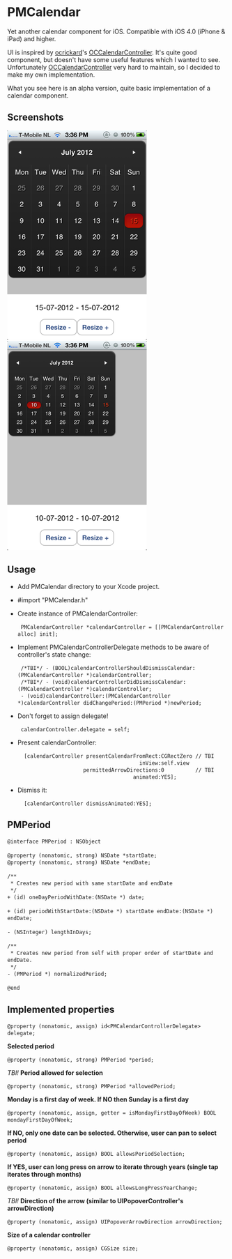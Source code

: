 PMCalendar
==========

Yet another calendar component for iOS. Compatible with iOS 4.0 (iPhone &amp; iPad) and higher.

UI is inspired by [ocrickard](https://github.com/ocrickard)'s [OCCalendarController](https://github.com/ocrickard/OCCalendar). It's quite good component, but doesn't have some useful features which I wanted to see. Unfortunately [OCCalendarController](https://github.com/ocrickard/OCCalendar) very hard to maintain, so I decided to make my own implementation.

What you see here is an alpha version, quite basic implementation of a calendar component.

Screenshots
----------
![Screenshot 1](screenshots/screenshot_1.png) ![Screenshot 2](screenshots/screenshot_2.png)

Usage
----------

 - Add PMCalendar directory to your Xcode project.
 - #import "PMCalendar.h"
 - Create instance of PMCalendarController:

        PMCalendarController *calendarController = [[PMCalendarController alloc] init];
 - Implement PMCalendarControllerDelegate methods to be aware of controller's state change:

        /*TBI*/ - (BOOL)calendarControllerShouldDismissCalendar:(PMCalendarController *)calendarController;
        /*TBI*/ - (void)calendarControllerDidDismissCalendar:(PMCalendarController *)calendarController;
        - (void)calendarController:(PMCalendarController *)calendarController didChangePeriod:(PMPeriod *)newPeriod;
 - Don't forget to assign delegate!

        calendarController.delegate = self;

 - Present calendarController:

         [calendarController presentCalendarFromRect:CGRectZero // TBI
                                              inView:self.view
                            permittedArrowDirections:0          // TBI
                                            animated:YES];

 - Dismiss it:

         [calendarController dismissAnimated:YES];

PMPeriod
----------

    @interface PMPeriod : NSObject

    @property (nonatomic, strong) NSDate *startDate;
    @property (nonatomic, strong) NSDate *endDate;

    /**
     * Creates new period with same startDate and endDate
     */
    + (id) oneDayPeriodWithDate:(NSDate *) date;

    + (id) periodWithStartDate:(NSDate *) startDate endDate:(NSDate *) endDate;

    - (NSInteger) lengthInDays;

    /**
     * Creates new period from self with proper order of startDate and endDate.
     */
    - (PMPeriod *) normalizedPeriod;

    @end

Implemented properties
----------
    @property (nonatomic, assign) id<PMCalendarControllerDelegate> delegate;

**Selected period**

    @property (nonatomic, strong) PMPeriod *period;

*TBI!* **Period allowed for selection**

    @property (nonatomic, strong) PMPeriod *allowedPeriod;

**Monday is a first day of week. If NO then Sunday is a first day**

    @property (nonatomic, assign, getter = isMondayFirstDayOfWeek) BOOL mondayFirstDayOfWeek;

 **If NO, only one date can be selected. Otherwise, user can pan to select period**

    @property (nonatomic, assign) BOOL allowsPeriodSelection;

 **If YES, user can long press on arrow to iterate through years (single tap iterates through months)**

    @property (nonatomic, assign) BOOL allowsLongPressYearChange;

*TBI!* **Direction of the arrow (similar to UIPopoverController's arrowDirection)**

    @property (nonatomic, assign) UIPopoverArrowDirection arrowDirection;

 **Size of a calendar controller**

    @property (nonatomic, assign) CGSize size;